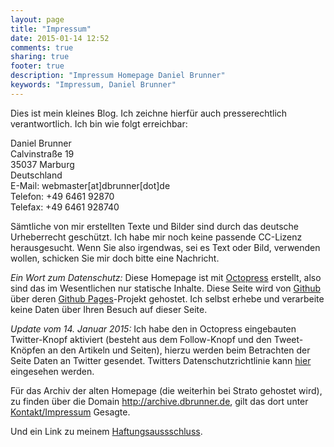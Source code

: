 ```yaml
---
layout: page
title: "Impressum"
date: 2015-01-14 12:52
comments: true
sharing: true
footer: true
description: "Impressum Homepage Daniel Brunner"
keywords: "Impressum, Daniel Brunner"
---
```


Dies ist mein kleines Blog. Ich zeichne hierfür auch presserechtlich verantwortlich.
Ich bin wie folgt erreichbar:

Daniel Brunner  
Calvinstraße 19  
35037 Marburg   
Deutschland  
E-Mail: webmaster[at]dbrunner[dot]de  
Telefon: +49 6461 92870  
Telefax: +49 6461 928740  

Sämtliche von mir erstellten Texte und Bilder sind durch das deutsche Urheberrecht
geschützt. Ich habe mir noch keine passende CC-Lizenz herausgesucht. Wenn Sie also
irgendwas, sei es Text oder Bild, verwenden wollen, schicken Sie mir doch bitte
eine Nachricht.

*Ein Wort zum Datenschutz:* Diese Homepage ist mit
[Octopress](http://octopress.org) erstellt, also sind das im
Wesentlichen nur statische Inhalte. Diese Seite wird von
[Github](https://github.com) über deren [Github Pages](https://pages.github.com)-Projekt gehostet.  Ich selbst erhebe
und verarbeite keine Daten über Ihren Besuch auf dieser Seite.

*Update vom 14. Januar 2015:* Ich habe den in Octopress eingebauten
 Twitter-Knopf aktiviert (besteht aus dem Follow-Knopf und den
 Tweet-Knöpfen an den Artikeln und Seiten), hierzu werden beim
 Betrachten der Seite Daten an Twitter gesendet. Twitters
 Datenschutzrichtlinie kann [hier](https://twitter.com/privacy)
 eingesehen werden. 

Für das Archiv der alten Homepage (die weiterhin bei Strato gehostet
wird), zu finden über die Domain http://archive.dbrunner.de, gilt das
dort unter
[Kontakt/Impressum](http://archive.dbrunner.de/kontakt.html) Gesagte.

Und ein Link zu meinem [Haftungsaussschluss](http://www.disclaimer.de/disclaimer.htm).

